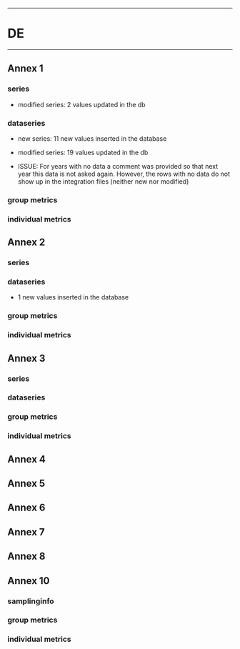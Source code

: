 -----------------------------------------------------------
# DE
-----------------------------------------------------------

## Annex 1

### series
* modified series: 2 values updated in the db
### dataseries
* new series: 11 new values inserted in the database
* modified series: 19 values updated in the db

* ISSUE: For years with no data a comment was provided so that next year this data is not asked again. However, the rows with no data do not show up in the integration files (neither new nor modified)

### group metrics


### individual metrics

## Annex 2

### series

### dataseries
*  1 new values inserted in the database


### group metrics


### individual metrics



## Annex 3

### series

### dataseries


### group metrics


### individual metrics



## Annex 4



## Annex 5



## Annex 6



## Annex 7



## Annex 8



## Annex 10

### samplinginfo


### group metrics


### individual metrics

